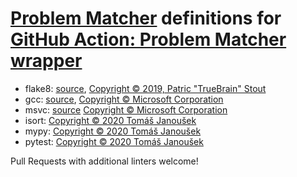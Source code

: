 # [Problem Matcher][] definitions for [GitHub Action: Problem Matcher wrapper][]

[Problem Matcher]: https://github.com/actions/toolkit/blob/master/docs/problem-matchers.md
[GitHub Action: Problem Matcher wrapper]: ..

* flake8:
  [source](https://github.com/TrueBrain/actions-flake8/blob/7e33a2bcf3bee056945183e6d08d70000de48114/flake8-matcher.json),
  [Copyright © 2019, Patric "TrueBrain" Stout](https://github.com/TrueBrain/actions-flake8/blob/7e33a2bcf3bee056945183e6d08d70000de48114/LICENSE)
* gcc:
  [source](https://github.com/microsoft/vscode-cpptools/blob/a8285cbc0efb5b09c2d2229b0e0772dcb3b602df/Extension/package.json),
  [Copyright © Microsoft Corporation](https://github.com/microsoft/vscode-cpptools/blob/a8285cbc0efb5b09c2d2229b0e0772dcb3b602df/LICENSE.txt)
* msvc:
  [source](https://github.com/microsoft/vscode/blob/983bd69effc9141d7f2877e69ee686142c2406bc/src/vs/workbench/contrib/tasks/common/problemMatcher.ts)
  [Copyright © Microsoft Corporation](https://github.com/microsoft/vscode/blob/983bd69effc9141d7f2877e69ee686142c2406bc/LICENSE.txt)
* isort: [Copyright © 2020 Tomáš Janoušek](../LICENSE)
* mypy: [Copyright © 2020 Tomáš Janoušek](../LICENSE)
* pytest: [Copyright © 2020 Tomáš Janoušek](../LICENSE)

Pull Requests with additional linters welcome!
